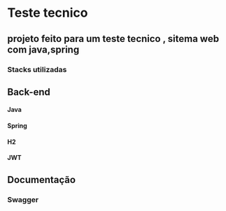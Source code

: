 <h1>Teste tecnico</h1>

<h2>projeto feito para um teste tecnico , sitema web com java,spring</h2>


<h3>Stacks utilizadas</h3>

<h2>Back-end</h2>
<h4>Java</h4>
<h4>Spring</h4>
<h4>H2</h4>
<h4>JWT</h4>
<h2>Documentação</h2>
<h3>Swagger</h3>
